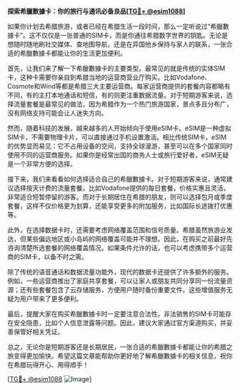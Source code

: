 **探索希臘數據卡：你的旅行与通讯必备良品[[TG💪+ @esim1088](https://t.me/s/esim1088)]**

如果你计划去希腊旅游，或者已经在希腊生活一段时间，那么一定听说过“希臘數據卡”。这不仅仅是一张普通的SIM卡，而是你通往希腊数字世界的钥匙。无论是想随时随地刷社交媒体、查地图导航，还是在异国他乡保持与家人的联系，一张合适的希臘數據卡都能让你的生活更加便利。

首先，让我们来了解一下希臘數據卡的主要类型。最常见的就是传统的实体SIM卡，这种卡需要你亲自到希腊当地的运营商营业厅购买。比如Vodafone、Cosmote和Wind等都是希腊三大主要运营商。每家运营商提供的套餐内容都略有不同，有的主打本地通话和短信，有的则更注重数据流量。对于短期游客来说，选择流量套餐是最常见的做法，因为希腊作为一个热门旅游国家，景点多且分布广，没有网络支持可能会让人迷失方向。

然而，随着科技的发展，越来越多的人开始倾向于使用eSIM卡。eSIM是一种虚拟SIM卡，不需要物理卡片，可以直接通过手机设置激活。相比传统SIM卡，eSIM的优势显而易见：它不占用设备的空间，支持全球漫游，甚至可以在多个国家同时使用不同的运营商服务。如果你是经常出国的商务人士或旅行爱好者，eSIM无疑是一个非常方便的选择。

接下来，我们来看看如何选择适合自己的希臘數據卡。对于短期游客来说，通常建议选择按天计费的流量套餐。比如Vodafone提供的每日套餐，价格实惠且灵活，非常适合短暂停留的游客。而对于长期居住在希腊的朋友，则可以选择包月或季度套餐，这样不仅价格更为划算，还能享受更多的附加服务，比如国际长途拨打优惠等。

此外，在选择数据卡时，还需要考虑网络覆盖范围和信号质量。希腊虽然旅游业发达，但某些偏远地区或小岛屿的网络覆盖可能并不理想。因此，在购买之前最好先咨询清楚所选套餐的网络覆盖情况。如果条件允许的话，也可以考虑携带多个运营商的SIM卡，以备不时之需。

除了传统的语音通话和数据流量功能外，现代的数据卡还提供了许多额外的服务。例如，一些运营商推出了家庭共享套餐，可以让家人或朋友共同分享同一份流量资源；还有些套餐包含了云存储服务，方便用户随时备份重要文件。这些增值服务无疑为用户带来了更多便利。

最后，提醒大家在购买希臘數據卡时一定要注意合法性。非法销售的SIM卡可能存在安全隐患，比如个人信息泄露等问题。因此，建议大家通过官方渠道购买，并妥善保管好相关凭证。

总之，无论你是短期游客还是长期居民，一张合适的希臘數據卡都能让你的希腊之旅变得更加愉快。希望这篇文章能帮助你更好地了解希臘數據卡的相关信息，祝你在希腊玩得开心、用得顺手！

[[TG💪+ @esim1088](https://t.me/s/esim1088) ![Image](https://i.postimg.cc/4NQfJmqS/Snipaste-2025-05-13-00-14-12.png)]